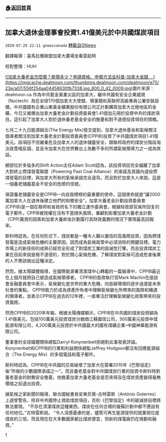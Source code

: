###  [:house:返回首頁](https://github.com/ourhimalayas/txt)
---

## 加拿大退休金理事會投資1.41億美元於中共國煤炭項目
`2020-07-29 22:11 gnewscanada` [轉載自GNews](https://gnews.org/zh-hant/279756/)

翻譯報導：喜馬拉雅聯盟加拿大農場坐看雲起時

校對整理：HUH


[!\[加拿大養老金怎麼領？能領多少？申請資格、申領方法全科普-加拿大省錢 ...\](https://imgcache.dealmoon.com/thumbimg.dealmoon.com/dealmoon/e75/23e/a07/556f254aa04458630fb7338.jpg_800_0_42_0009.jpg)](https://www.google.ca/url?sa=i&amp;url=https%3A%2F%2Fwww.dealmoon.ca%2Fguide%2F629&amp;psig=AOvVaw0LqxW7zx8PzD_5qCg8ucRl&amp;ust=1596161056100000&amp;source=images&amp;cd=vfe&amp;ved=0CAIQjRxqFwoTCKDKxrzx8-oCFQAAAAAdAAAAABAV)圖片來源：dealmoon.ca 
作為中共藍金黃重災區的加拿大，繼中共國有安全企業威視（Nuctech）為在全球170個加拿大大使館、領事館和英聯邦高級專員公署安裝設備，中共國國有企業山東黃金礦業股份有限公司正計劃購買加拿大北極地區的金礦，今日又被爆出加拿大養老金計劃投資委員會1.41億加元用於投資中共的煤炭項目。這引起了加拿大人對於退休養老基金安全的擔憂和對不道德投資項目的憤概。

七月二十九日能源組合(The Energy Mix)發文提到，加拿大退休基金和氣候關注倡導者關注到加拿大養老金計劃投資委員會(CPPIB)投資了中共國煤炭項目1.41億美元。該項目不但嚴重危及加拿大人的退休儲蓄安全，跟聯邦政府的煤炭分階段淘汰政策唱反調，並且令加拿大在世界舞台上為數不多的所謂氣候領導力之一成為笑話。

總部位於多倫多的Shift Action主任Adam Scott認為，該投資項目完全偏離了加拿大對終止燃煤發電聯盟（Powering Past Coal Alliance）的承諾及其國內退役燃煤發電的目標，與加拿大所有的氣候承諾完全違背。而且對於加拿大人來說，這是一個養老儲蓄基金不安全的危險的信號。

保證養老儲蓄安全是CPPIB一向自我標榜的最重要的使命，這個使命就是”讓2000萬加拿大人在退休後建立他們的財務安全”。加拿大養老金計劃投資委員會(CPPIB)是一個在聯邦和省政府名下的獨立運作委員會。根據財政部官員所回复的電子郵件，CPPIB被授權在沒有不當損失風險，兼顧到影響加拿大養老金計劃（CPP)籌資的因素和加拿大養卹金計劃履行其財政義務的情況下實現最高回報率。

斯科特認為，在任何形式下，煤炭都是一種令人難以置信的高風險投資，因為燃煤發電是造成氣候危機的主要原因，因而成為氣候政策中必須消除的關鍵目標。電力市場上的新技術的成熟已經完全形成了對煤炭工業的毀滅性打擊。而且投資煤炭工業在目前來說是極不道德的，對於關心氣候危機，了解煤炭對氣候可造成危害後果的人不應該做出這種決定。

然而，據太陽媒體報導，在國際能源署清潔煤中心轉載的一篇報導中，CPPIB最近在上個月就把自己塑造成氣候領導者。 CPPIB的首席執行官Mark Machin在座談會金融委員會中表示，氣候變化是世界的重大危機，向低碳環境的逐步過渡是未來社會的重點。 CPPIB致力於成為資產所有者中理解氣候變化所帶來的風險和機遇的領導者。並表示CPPIB在過去的12年裡，一直專注於理解氣候變化政策帶來的投資風險。

然而CPPIB的2020年年報，根據太陽傳媒顯示，CPPIB在中共國的煤炭投資額為1.41億美元，包括100萬美元投資煤炭分銷商江蘇國信公司，300萬美元投資中煤能源有限公司，4,200萬美元投資於中共國最大的國有煤礦企業–中國神華能源有限公司。

董事會的全球媒體關係總監Darryl Konynenbelt拒絕對此事發表評論。 Konynenbelt和CPPIB的行業和利益關係總監Jeffrey Hodgson都沒有回應能源組合（The Energy Mix）的多個電話和電子郵件。

斯科特認為，CPPIB在中共國的交易破壞了加拿大在簽署2015年《巴黎協定》後”所做的少數國際承諾之一”。而且養老基金對中共國煤炭行業的投資令斯科特對養老基金的財務安全擔憂。他擔憂加拿大養老基金是否來得及在煤炭資產變得毫無價值之前退出投資。

據氣候之家新聞的報導，聯合國秘書長安東尼奧-古特雷斯（António Guterres）上週曾警告，除非中共國停止資助煤炭項目，否則《巴黎協定》中的碳減排目標將無法實現。 “不存在清潔煤炭這種東西，煤炭在任何合理的複蘇計劃中都不應該有任何地位。”古特雷斯說。 “令人深感憂慮的是，儘管可再生能源提供的就業崗位是煤炭的三倍，而且現在在大多數國家都比煤炭便宜，但新的煤電廠仍在規劃和融資。”

1
